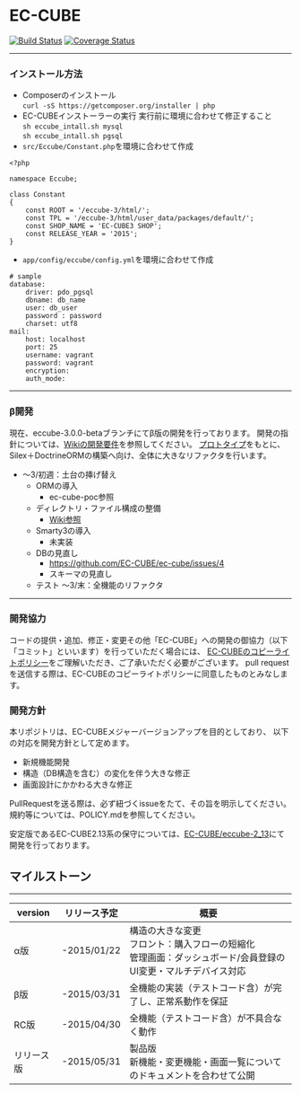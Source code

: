# EC-CUBE
[![Build Status](https://travis-ci.org/EC-CUBE/ec-cube.svg)](https://travis-ci.org/EC-CUBE/ec-cube)
[![Coverage Status](https://img.shields.io/coveralls/EC-CUBE/ec-cube.svg)](https://coveralls.io/r/EC-CUBE/ec-cube)

* * * * * * * * * * * * * * * * * * * *
### インストール方法
* Composerのインストール  
  `curl -sS https://getcomposer.org/installer | php`
* EC-CUBEインストーラーの実行
  実行前に環境に合わせて修正すること  
  `sh eccube_intall.sh mysql`  
  `sh eccube_intall.sh pgsql`  
* `src/Eccube/Constant.php`を環境に合わせて作成
```
<?php

namespace Eccube;

class Constant
{
	const ROOT = '/eccube-3/html/';
	const TPL = '/eccube-3/html/user_data/packages/default/';
	const SHOP_NAME = 'EC-CUBE3 SHOP';
	const RELEASE_YEAR = '2015';
}
```
* `app/config/eccube/config.yml`を環境に合わせて作成  
```
# sample
database:
    driver: pdo_pgsql
    dbname: db_name
    user: db_user
    password : password
    charset: utf8
mail:
    host: localhost
    port: 25
    username: vagrant
    password: vagrant
    encryption: 
    auth_mode: 
```

* * * * * * * * * * * * * * * * * * * *
### β開発

現在、eccube-3.0.0-betaブランチにてβ版の開発を行っております。
開発の指針については、[Wikiの開発要件](https://github.com/EC-CUBE/ec-cube/wiki/%E9%96%8B%E7%99%BA%E8%A6%81%E4%BB%B6)を参照してください。
[プロトタイプ](https://github.com/shinichi-takahashi/ec-cube-poc)をもとに、Silex＋DoctrineORMの構築へ向け、全体に大きなリファクタを行います。

* ～3/初週：土台の挿げ替え
  + ORMの導入
    - ec-cube-poc参照
  + ディレクトリ・ファイル構成の整備
    - [Wiki参照](https://github.com/EC-CUBE/ec-cube/wiki/%E9%96%8B%E7%99%BA%E8%A6%81%E4%BB%B6#%E3%83%87%E3%82%A3%E3%83%AC%E3%82%AF%E3%83%88%E3%83%AA%E6%A7%8B%E6%88%90)
  + Smarty3の導入
    - 未実装
  + DBの見直し
    - https://github.com/EC-CUBE/ec-cube/issues/4
    - スキーマの見直し
  + テスト
～3/末：全機能のリファクタ

* * * * * * * * * * * * * * * * * * * *
### 開発協力

コードの提供・追加、修正・変更その他「EC-CUBE」への開発の御協力（以下「コミット」といいます）を行っていただく場合には、
[EC-CUBEのコピーライトポリシー](https://github.com/EC-CUBE/ec-cube/blob/50de4ac511ab5a5577c046b61754d98be96aa328/LICENSE.txt)をご理解いただき、ご了承いただく必要がございます。
pull requestを送信する際は、EC-CUBEのコピーライトポリシーに同意したものとみなします。


### 開発方針

本リポジトリは、EC-CUBEメジャーバージョンアップを目的としており、
以下の対応を開発方針として定めます。

* 新規機能開発
* 構造（DB構造を含む）の変化を伴う大きな修正
* 画面設計にかかわる大きな修正

PullRequestを送る際は、必ず紐づくissueをたて、その旨を明示してください。
規約等については、POLICY.mdを参照してください。

安定版であるEC-CUBE2.13系の保守については、[EC-CUBE/eccube-2_13](https://github.com/EC-CUBE/eccube-2_13/)にて開発を行っております。

## マイルストーン
* * * * * * * * * * * * * * * * * * * *
|   version  | リリース予定 |                                                         概要                                                         |
|------------|--------------|----------------------------------------------------------------------------------------------------------------------|
| α版       | -2015/01/22  | 構造の大きな変更<br>フロント：購入フローの短縮化<br>管理画面：ダッシュボード/会員登録のUI変更・マルチデバイス対応    |
| β版       | -2015/03/31  | 全機能の実装（テストコード含）が完了し、正常系動作を保証                                                             |
| RC版       | -2015/04/30  | 全機能（テストコード含）が不具合なく動作                                                                             |
| リリース版 | -2015/05/31  | 製品版<br>新機能・変更機能・画面一覧についてのドキュメントを合わせて公開                                             |
